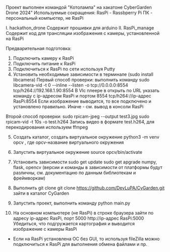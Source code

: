 Проект выполнен командой "Котолампа" на хакатоне CyberGarden Drone 2024"
Используемые сокращения:
RasPi - Rassbperry Pi
ПК - персональный компьютер, не RasPi


I. hackathon_drone
Содержит прошивки для arduino
II. RasPi_manage 
Содержит код для трансляции изображения с камеры, установленной на RasPi


Предварительная подготовка:
1. Подключить камеру к RasPi
2. Подключить питание к RasPi
3. Подключиться к RasPi по сети используя Putty 
4. Установить необходимые зависимости в терминале (sudo install libcamera)
Первый способ проверки:
выполнить команду 
sudo libcamera-vid -t 0 --inline --listen -o tcp://0.0.0.0:8554 tcp/h264://192.168.1.90:8554
В Vlc плеере в открыть по URL указать команду с ip-адресом RasPi и портом 8554
tcp/h264://ip-адрес RasPi:8554
Если изображение выводится, то все подключено и установлено правильно.
Иначе - см. вывод в консоли RasPi

Второй способ проверки:
sudo rpicam-jpeg --output test3.jpg
sudo rpicam-vid -t 10s -o test.h264
Запись видео в формате  test.h264, для перекодирования используем ffmpeg

5. Создать каталог, создать виртуальное окружение
python3 -m venv opcv , где opcv-название виртуального окружения
6. Запустить виртуальное окружение 
source opcv/bin/activate

7. Установить зависимости 
sudo get update
sudo get apgrade
numpy, flask, opencv (версии и команды в зависимости от платформы будут различны, см. документацию по данным библиотекам и фреймворкам)

8. Выполнить git clone
git clone https://github.com/DevLuPA/CyGarden.git
зайти в каталог CyGarden
9. Запустить проект, выполнить команду 
python main.py

10. На основном компьютере (не RasPi) в строке браузера зайти по адресу ip-адрес RasPi, порт 5000
http://ip-адрес RasPi:5000
Убедиться, что подгружается картография и выводится изображение с камеры RasPi


* Если на RasPi установлена ОС без GUI, то используя fileZilla можно подключиться к RasPi для выполнения обмена файлами и пр.



